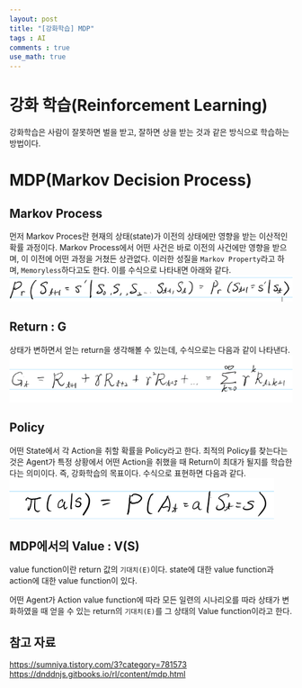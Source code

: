 ```yaml
---
layout: post
title: "[강화학습] MDP"
tags : AI
comments : true
use_math: true
---
```


# 강화 학습(Reinforcement Learning)
 강화학습은 사람이 잘못하면 벌을 받고, 잘하면 상을 받는 것과 같은 방식으로 학습하는 방법이다. 

# MDP(Markov Decision Process)  
## Markov Process  
 먼저 Markov Proces란 현재의 상태(state)가 이전의 상태에만 영향을 받는 이산적인 확률 과정이다. Markov Process에서 어떤 사건은 바로 이전의 사건에만 영향을 받으며, 이 이전에 어떤 과정을 거쳤든 상관없다. 이러한 성질을 `Markov Property`라고 하며, `Memoryless`하다고도 한다. 이를 수식으로 나타내면 아래와 같다.  
![Markov Property](https://github.com/leeseho/leeseho.github.io/blob/master/_posts/images/2020-04-13-00-15-39.png?raw=true)  
  
## Return : G
 상태가 변하면서 얻는 return을 생각해볼 수 있는데, 수식으로는 다음과 같이 나타낸다.
 ![return](https://github.com/leeseho/leeseho.github.io/blob/master/_posts/images/2020-04-13-01-10-29.png?raw=true)  


## Policy
 어떤 State에서 각 Action을 취할 확률을 Policy라고 한다. 최적의 Policy를 찾는다는 것은 Agent가 특정 상황에서 어떤 Action을 취했을 때 Return이 최대가 될지를 학습한다는 의미이다. 즉, 강화학습의 목표이다. 수식으로 표현하면 다음과 같다.  
![Policy](https://github.com/leeseho/leeseho.github.io/blob/master/_posts/images/2020-04-13-00-35-20.png?raw=true)  


## MDP에서의 Value : V(S)  
 value function이란 return 값의 `기대치(E)`이다. state에 대한 value function과 action에 대한 value function이 있다.

 어떤 Agent가 Action value function에 따라 모든 일련의 시나리오를 따라 상태가 변화하였을 때 얻을 수 있는 return의 `기대치(E)`를 그 상태의 Value function이라고 한다.

 




 ## 참고 자료 
 https://sumniya.tistory.com/3?category=781573  
 https://dnddnjs.gitbooks.io/rl/content/mdp.html
 